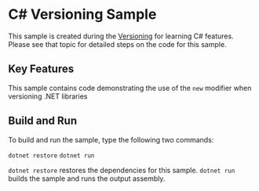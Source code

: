 C# Versioning Sample
================

This sample is created during the [Versioning](https://docs.microsoft.com/dotnet/articles/csharp/versioning)
for learning C# features. Please see that topic for detailed steps on the code
for this sample.

Key Features
------------

This sample contains code demonstrating the use of 
the `new` modifier when versioning .NET libraries

Build and Run
-------------

To build and run the sample, type the following two commands:

`dotnet restore`
`dotnet run`

`dotnet restore` restores the dependencies for this sample.
`dotnet run` builds the sample and runs the output assembly.